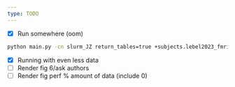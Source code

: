 ```yaml
---
type: TODO
---
```

- [x] Run somewhere (oom)
```bash
python main.py -cn slurm_JZ return_tables=true +subjects.lebel2023_fmriprep=UTS03 meta.log_wandb=true splitting.n_folds=15 meta.tags=[zoom_in_nlp_all] log_nlp_distances=true n_candidates=10000000
```
- [x] Running with even less data
- [ ] Render fig 6/ask authors
- [ ] Render fig perf % amount of data (include 0)